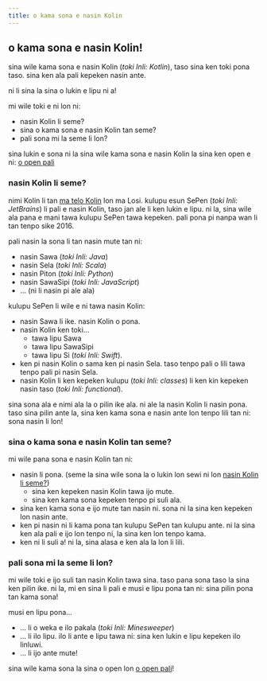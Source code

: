 ```yaml
---
title: o kama sona e nasin Kolin
---
```


## o kama sona e nasin Kolin!

sina wile kama sona e nasin Kolin (*toki Inli: Kotlin*), taso sina ken toki pona taso. sina ken ala pali kepeken nasin
ante.

ni li sina la sina o lukin e lipu ni a!

mi wile toki e ni lon ni:
- nasin Kolin li seme?
- sina o kama sona e nasin Kolin tan seme?
- pali sona mi la seme li lon?

sina lukin e sona ni la sina wile kama sona e nasin Kolin la sina ken open e ni: [o open pali](/tok/kt/o-open-pali)

### nasin Kolin li seme?

nimi Kolin li tan [ma telo Kolin](https://en.wikipedia.org/wiki/Kotlin_Island) lon ma Losi. kulupu esun SePen
(*toki Inli: JetBrains*) li pali e nasin Kolin, taso jan ale li ken lukin e lipu. ni la, sina wile ala pana e mani tawa
kulupu SePen tawa kepeken. pali pona pi nanpa wan li tan tenpo sike 2016.

pali nasin la sona li tan nasin mute tan ni:

- nasin Sawa (*toki Inli: Java*)
- nasin Sela (*toki Inli: Scala*)
- nasin Piton (*toki Inli: Python*)
- nasin SawaSipi (*toki Inli: JavaScript*)
- ... (ni li nasin pi ale ala)

kulupu SePen li wile e ni tawa nasin Kolin:

- nasin Sawa li ike. nasin Kolin o pona.
- nasin Kolin ken toki...
  - tawa lipu Sawa
  - tawa lipu SawaSipi
  - tawa lipu Si (*toki Inli: Swift*).
- ken pi nasin Kolin o sama ken pi nasin Sela. taso tenpo pali o lili tawa tenpo pali pi nasin Sela.
- nasin Kolin li ken kepeken kulupu (*toki Inli: classes*) li ken kin kepeken nasin taso (*toki Inli: functional*).

sina sona ala e nimi ala la o pilin ike ala. ni ale la nasin Kolin li nasin pona. taso sina pilin ante la, sina ken kama
sona e nasin ante lon tenpo lili tan ni: sona nasin li lon!

### sina o kama sona e nasin Kolin tan seme?

mi wile pana sona e nasin Kolin tan ni:

- nasin li pona. (seme la sina wile sona la o lukin lon sewi ni lon [nasin Kolin li seme?](#nasin-kolin-li-seme))
  - sina ken kepeken nasin Kolin tawa ijo mute.
  - sina ken kama sona kepeken tenpo pi suli ala.
- sina ken kama sona e ijo mute tan nasin ni. sona ni la sina ken kepeken lon nasin ante.
- ken pi nasin ni li kama pona tan kulupu SePen tan kulupu ante. ni la sina ken ala pali e ijo lon tenpo ni, la sina ken
  lon tenpo kama.
- ken ni li suli a! ni la, sina alasa e ken ala la lon li lili.

### pali sona mi la seme li lon?

mi wile toki e ijo suli tan nasin Kolin tawa sina. taso pana sona taso la sina ken pilin ike. ni la, mi en sina li pali
e musi e lipu pona tan ni: sina pilin pona tan kama sona!

musi en lipu pona...

- ... li o weka e ilo pakala (*toki Inli: Minesweeper*)
- ... li ilo lipu. ilo li ante e lipu tawa ni: sina ken lukin e lipu kepeken ilo linluwi.
- ... li ijo ante mute!

sina wile kama sona la sina o open lon [o open pali](/tok/kt/o-open-pali)!
